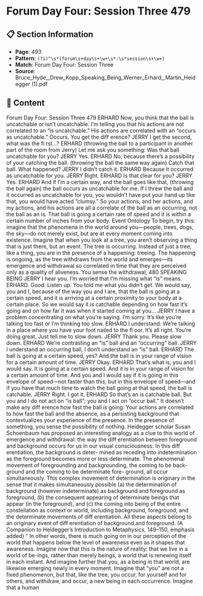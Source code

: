 # Forum Day Four: Session Three 479

## 📋 Section Information

- **Page**: 493
- **Pattern**: `(?i)^\s*(forum\s+day\s+\w+\s*:\s*session\s+\w+)`
- **Match**: Forum Day Four: Session Three
- **Source**: Bruce_Hyde,_Drew_Kopp_Speaking_Being_Werner_Erhard,_Martin_Heidegger (1).pdf

## 📄 Content

Forum Day Four: Session Three 479
ERHARD
Now, you think that the ball is uncatchable or isn’t uncatchable. I’m telling you that his
actions are not correlated to an “is uncatchable.” His actions are correlated with an “occurs as
uncatchable.” Occurs. You get the diff erence?
JERRY
I get the second, what was the fi rst...?
ERHARD (throwing the ball to a participant in another part of the room from Jerry)
Let me ask you something: Was that ball uncatchable for you?
JERRY
Yes.
ERHARD
No, because there’s a possibility of your catching the ball.
(throwing the ball the same way again)
Catch that ball. What happened?
JERRY
I didn’t catch it.
ERHARD
Because it occurred as uncatchable for you.
JERRY
Right.
ERHARD
Is that clear for you?
JERRY
Yes.
ERHARD
And if I’m a certain way, and the ball goes like  that,
(throwing the ball again)
the ball occurs as uncatchable for me. If I threw the ball and it occurred as uncatchable for you,
you wouldn’t have put your hand up like that, you would have acted “clumsy.” So your actions,
and her actions, and my actions, and his actions are all a correlate of the ball as an occurring,
not the ball as an is. That ball is going a certain rate of speed and it is within a certain number
of inches from your body.
Event Ontology
To begin, try this: imagine that the phenomena in the world
around you—people, trees, dogs, the sky—do not merely exist, but
are at every moment coming into existence. Imagine that when you
look at a tree, you aren’t observing a thing that is just there, but
an event. The tree is occurring. Instead of just a tree, like a thing,
you are in the presence of a happening: treeing. The happening is
ongoing, as the tree withdraws from the world and emerges—its
emergence and withdrawal so correlated in time that they are
perceived only as a quality of aliveness. You sense the withdrawal,
480
SPEAKING BEING
JERRY
I hear you. I’m worried that I’m missing what “is” means.
ERHARD.
Good. Listen up. You told me what you didn’t get. We would say, you and I, because of the way
you and I are, that the ball is going at a certain speed, and it is arriving at a certain proximity to
your body at a certain place. So we would say it is catchable depending on how fast it’s going
and on how far it was when it started coming at you...
JERRY
I have a problem concentrating on what you’re saying. I’m sorry. It’s like you’re talking too fast
or I’m thinking too slow.
ERHARD
I understand: We’re talking in a place where you have your foot nailed to the fl oor. It’s all right.
You’re doing great. Just tell me to slow down.
JERRY
Thank you. Please slow down.
ERHARD
We’re contrasting an “is” ball and an “occurring” ball.
JERRY
I understand an occurring ball, I don’t understand an “is” ball.
ERHARD
The ball is going at a certain speed, yes? And the ball is in your range of vision for a certain
amount of time.
JERRY
Okay.
ERHARD
That’s what is, you and I would say. It is going at a certain speed. And it is in your range of
vision for a certain amount of time. And you and I would say if it is going in this envelope of
speed—not faster than this, but in this envelope of speed—and if you have that much time to
watch the ball going at that speed, the ball is catchable.
JERRY
Right. I got it.
ERHARD
So that’s an is catchable ball. But you and I do not act on “is ball”; you and I act on “occur ball.” It
doesn’t make any diff erence how fast the ball is going. Your actions are correlated to how fast the ball
and the absence, as a persisting background that contextualizes
your experience of the presence. In the presence of something,
you sense the possibility of nothing.
Heidegger scholar Susan Schoenbaum has proposed an
interesting analogy as a clue to this world of emergence and
withdrawal: the way the diff erentiation between foreground and
background occurs for us in our visual consciousness:
In this diff erentiation, the background is deter-
mined as receding into indetermination as the
foreground becomes more or less determinate.
The phenomenal movement of foregrounding
and backgrounding, the coming to be back-
ground and the coming to be determinate fore-
ground, all occur simultaneously. This complex
movement of determination is originary in the
sense that it makes simultaneously possible
(a) the determination of background (however
indeterminate) as background and foreground
as foreground, (b) the consequent appearing
of determinate beings that appear (in the
foreground), and (c) the coming into being of
the entire constellation as context or world,
including background, foreground, and the
determinate movements of diff erentiation. All
these aspects belong to an originary event of
diff erentiation of background and foreground.
(A Companion to Heidegger’s Introduction to
Metaphysics, 149–150, emphasis added)
“
In other words, there is much going on in our perception of the
world that happens below the level of awareness even as it shapes
that awareness.
Imagine now that this is the nature of reality: that we live
in a world of be-ings, rather than merely beings, a world that is
renewing itself in each instant. And imagine further that you, as a
being in that world, are likewise emerging newly in every moment.
Imagine that “you” are not a fixed phenomenon, but that, like
the tree, you occur, for yourself and for others, and withdraw, and
occur, a new being in each occurrence. Imagine that a human